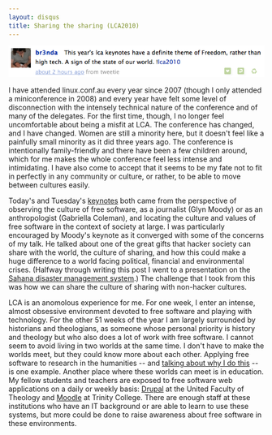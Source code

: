 ```yaml
---
layout: disqus
title: Sharing the sharing (LCA2010)
---
```


![freedom](/images/br3nda-freedom.png)

I have attended linux.conf.au every year since 2007 (though I only attended a miniconference in 2008) and every year have felt some level of disconnection with the intensely technical nature of the conference and of many of the delegates. For the first time, though, I no longer feel uncomfortable about being a misfit at LCA. The conference has changed, and I have changed. Women are still a minority here, but it doesn't feel like a painfully small minority as it did three years ago. The conference is intentionally family-friendly and there have been a few children around, which for me makes the whole conference feel less intense and intimidating. I have also come to accept that it seems to be my fate not to fit in perfectly in any community or culture, or rather, to be able to move between cultures easily.

Today's and Tuesday's [keynotes](http://www.lca2010.org.nz/programme/keynotes) both came from the perspective of observing the culture of free software, as a journalist (Glyn Moody) or as an anthropologist (Gabriella Coleman), and locating the culture and values of free software in the context of society at large. I was particularly encouraged by Moody's keynote as it converged with some of the concerns of my talk. He talked about one of the great gifts that hacker society can share with the world, the culture of sharing, and how this could make a huge difference to a world facing political, financial and environmental crises. (Halfway through writing this post I went to a presentation on the [Sahana disaster management system](http://www.lca2010.org.nz/programme/schedule/view_talk/50312?day=thursday).) The challenge that I took from this was how we can share the culture of sharing with non-hacker cultures.

LCA is an anomolous experience for me. For one week, I enter an intense, almost obsessive environment devoted to free software and playing with technology. For the other 51 weeks of the year I am largely surrounded by historians and theologians, as someone whose personal priority is history and theology but who also does a lot of work with free software. I cannot seem to avoid living in two worlds at the same time. I don't have to make the worlds meet, but they could know more about each other. Applying free software to research in the humanities -- and [talking about why I do this](http://www.slideshare.net/claudinec/unlocking-the-ivory-tower-foss-in-collaborative-humanities-research) -- is one example. Another place where these worlds can meet is in education. My fellow students and teachers are exposed to free software web applications on a daily or weekly basis: [Drupal](http://drupal.org/) at the United Faculty of Theology and [Moodle](http://moodle.org/) at Trinity College. There are enough staff at these institutions who have an IT background or are able to learn to use these systems, but more could be done to raise awareness about free software in these environments.
